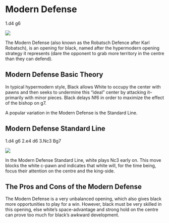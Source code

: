 ---
---

# Modern Defense

1.d4 g6

![](https://chessfox.com/wp-content/uploads/2020/03/Modern-Defense.png)

The Modern Defense (also known as the Robatsch Defence after Karl Robatsch), is an opening for black, named after the hypermodern opening strategy it represents (dare the opponent to grab more territory in the centre than they can defend).

## Modern Defense Basic Theory

In typical hypermodern style, Black allows White to occupy the center with pawns and then seeks to undermine this “ideal” center by attacking it–primarily with minor pieces. Black delays Nf6 in order to maximize the effect of the bishop on g7.

A popular variation in the Modern Defense is the Standard Line.

## Modern Defense Standard Line

1.d4 g6 2.e4 d6 3.Nc3 Bg7

![](https://chessfox.com/wp-content/uploads/2020/03/Modern-Defense-Standard-Line.png)

In the Modern Defense Standard Line, white plays Nc3 early on. This move blocks the white c-pawn and indicates that white will, for the time being, focus their attention on the centre and the king-side.

## The Pros and Cons of the Modern Defense

The Modern Defense is a very unbalanced opening, which also gives black more opportunities to play for a win. However, black must be very skilled in this opening, else white’s space-advantage and strong hold on the centre can prove too much for black’s awkward development.
